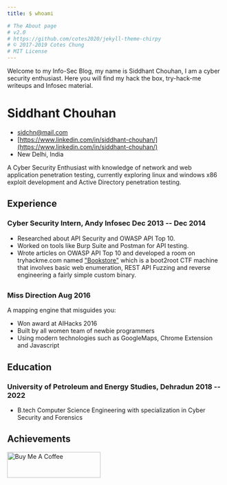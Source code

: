 ```yaml
---
title: $ whoami

# The About page
# v2.0
# https://github.com/cotes2020/jekyll-theme-chirpy
# © 2017-2019 Cotes Chung
# MIT License
---
```


Welcome to my Info-Sec Blog, my name is Siddhant Chouhan, I am a cyber security enthusiast. Here you will find my hack the box, try-hack-me writeups and Infosec material. 


<!-- The (first) h1 will be used as the <title> of the HTML page -->
# Siddhant Chouhan

<!-- The unordered list immediately after the h1 will be formatted on a single
line. It is intended to be used for contact details -->
- <sidchn@mail.com>
- [https://www.linkedin.com/in/siddhant-chouhan/](https://www.linkedin.com/in/siddhant-chouhan/)
- New Delhi, India

<!-- The paragraph after the h1 and ul and before the first h2 is optional. It
is intended to be used for a short summary. -->
A Cyber Security Enthusiast with knowledge of network and web application penetration testing, currently exploring linux and windows x86 exploit development and Active Directory penetration testing.

## Experience

<!-- You have to wrap the "left" and "right" half of these headings in spans by
hand -->
### <span>Cyber Security Intern, Andy Infosec</span> <span>Dec 2013 -- Dec 2014</span>

- Researched about API Security and OWASP API Top 10.
- Worked on tools like Burp Suite and Postman for API testing.
- Wrote articles on OWASP API Top 10 and developed a room on tryhackme.com named ["Bookstore"](https://tryhackme.com/room/bookstoreoc) which is a boot2root CTF machine that involves basic web enumeration, REST API Fuzzing and reverse engineering a fairly simple custom binary.



## 

### <span>Miss Direction</span> <span>Aug 2016</span>

A mapping engine that misguides you:

   - Won award at AIHacks 2016
   - Built by all women team of newbie programmers
   - Using modern technologies such as GoogleMaps, Chrome Extension and Javascript

## Education

### <span>University of Petroleum and Energy Studies, Dehradun</span> <span>2018 -- 2022</span>

  - B.tech Computer Science Engineering with specialization in Cyber Security and Forensics


## Achievements

<div data-iframe-width="150" data-iframe-height="270" data-share-badge-id="eb4e65ad-6ee5-485d-a6af-4f187268205d" data-share-badge-host="https://www.credly.com"></div><script type="text/javascript" async src="//cdn.credly.com/assets/utilities/embed.js"></script>


<a href="https://www.buymeacoffee.com/sidchn" target="_blank"><img src="https://cdn.buymeacoffee.com/buttons/v2/default-blue.png" alt="Buy Me A Coffee" style="height: 60px !important;width: 217px !important;" ></a>
